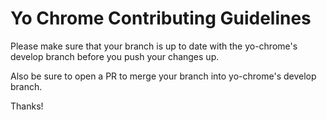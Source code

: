 # Yo Chrome Contributing Guidelines

Please make sure that your branch is up to date with the yo-chrome's develop branch before you push your changes up.

Also be sure to open a PR to merge your branch into yo-chrome's develop branch. 

Thanks!

